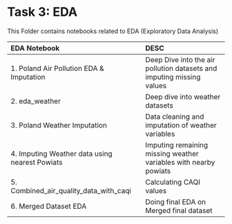 # Task 3: EDA

This Folder contains notebooks related to EDA (Exploratory Data Analysis)

| **EDA Notebook** | **DESC** |
| :---   | :--- |
| 1. Poland Air Pollution EDA & Imputation  | Deep Dive into the air pollution datasets and imputing missing values  |
| 2. eda_weather  | Deep dive into weather datasets  |
| 3. Poland Weather Imputation | Data cleaning and imputation of weather variables |
| 4. Imputing Weather data using nearest Powiats  | Imputing remaining missing weather variables with nearby powiats  |
| 5. Combined_air_quality_data_with_caqi  | Calculating CAQI values  |
| 6. Merged Dataset EDA  | Doing final EDA on Merged final dataset  |
